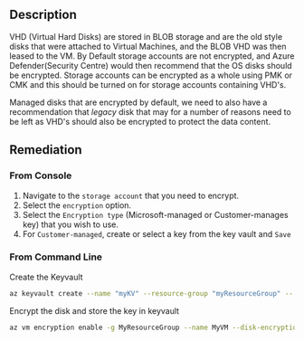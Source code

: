 ## Description

VHD (Virtual Hard Disks) are stored in BLOB storage and are the old style disks that were attached to Virtual Machines, and the BLOB VHD was then leased to the VM. By Default storage accounts are not encrypted, and Azure Defender(Security Centre) would then recommend that the OS disks should be encrypted. Storage accounts can be encrypted as a whole using PMK or CMK and this should be turned on for storage accounts containing VHD's.

Managed disks that are encrypted by default, we need to also have a recommendation that *legacy* disk that may for a number of reasons need to be left as VHD's should also be encrypted to protect the data content.

## Remediation

### From Console

1. Navigate to the `storage account` that you need to encrypt.
2. Select the `encryption` option.
3. Select the `Encryption type` (Microsoft-managed or Customer-manages key) that you wish to use.
4. For `Customer-managed`, create or select a key from the key vault and `Save`

### From Command Line

Create the Keyvault
```bash
az keyvault create --name "myKV" --resource-group "myResourceGroup" -- location eastus --enabled-for-disk-encryption
```

Encrypt the disk and store the key in keyvault
```bash
az vm encryption enable -g MyResourceGroup --name MyVM --disk-encryption- keyvault myKV
```